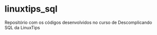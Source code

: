 # linuxtips_sql
Repositório com os códigos desenvolvidos no curso de Descomplicando SQL da LinuxTips
